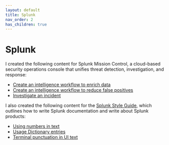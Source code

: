 ```yaml
---
layout: default
title: Splunk
nav_order: 2
has_children: true
---
```


# Splunk

I created the following content for Splunk Mission Control, a cloud-based security operations console that unifies threat detection, investigation, and response:

- [Create an intelligence workflow to enrich data](/portfolio/TIMEnrichData)
- [Create an intelligence workflow to reduce false positives](/portfolio/TIMFalsePositives)
- [Investigate an incident](/portfolio/InvestigateIncidents)

I also created the following content for the [Splunk Style Guide](https://docs.splunk.com/Documentation/StyleGuide/current/StyleGuide/Howtouse), which outlines how to write Splunk documentation and write about Splunk products:

- [Using numbers in text](/portfolio/Numbers)
- [Usage Dictionary entries](/portfolio/UsageDictionaryEntries)
- [Terminal punctuation in UI text](/portfolio/TerminalPunctuation)
